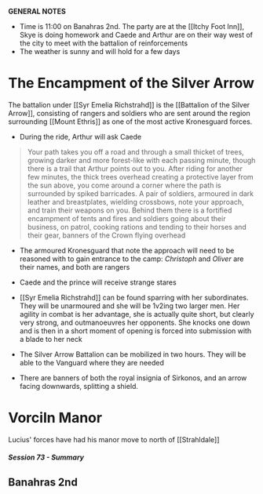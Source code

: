 **GENERAL NOTES**
- Time is 11:00 on Banahras 2nd. The party are at the [[Itchy Foot Inn]], Skye is doing homework and Caede and Arthur are on their way west of the city to meet with the battalion of reinforcements
- The weather is sunny and will hold for a few days

# The Encampment of the Silver Arrow
The battalion under [[Syr Emelia Richstrahd]] is the [[Battalion of the Silver Arrow]], consisting of rangers and soldiers who are sent around the region surrounding [[Mount Ethris]] as one of the most active Kronesguard forces.

- During the ride, Arthur will ask Caede

> Your path takes you off a road and through a small thicket of trees, growing darker and more forest-like with each passing minute, though there is a trail that Arthur points out to you. After riding for another few minutes, the thick trees overhead creating a protective layer from the sun above, you come around a corner where the path is surrounded by spiked barricades. A pair of soldiers, armoured in dark leather and breastplates, wielding crossbows, note your approach, and train their weapons on you. Behind them there is a fortified encampment of tents and fires and soldiers going about their business, on patrol, cooking rations and tending to their horses and their gear, banners of the Crown flying overhead

- The armoured Kronesguard that note the approach will need to be reasoned with to gain entrance to the camp: *Christoph* and *Oliver* are their names, and both are rangers
- Caede and the prince will receive strange stares

- [[Syr Emelia Richstrahd]] can be found sparring with her subordinates. They will be unarmoured and she will be 1v2ing two larger men. Her agility in combat is her advantage, she is actually quite short, but clearly very strong, and outmanoeuvres her opponents. She knocks one down and is then in a short moment of opening is forced into submission with a blade to her neck
- The Silver Arrow Battalion can be mobilized in two hours. They will be able to the Vanguard where they are needed
- There are banners of both the royal insignia of Sirkonos, and an arrow facing downwards, splitting a shield.
# Vorciln Manor
Lucius' forces have had his manor move to north of [[Strahldale]]

##### Session 73 - Summary
**Banahras 2nd**
- 